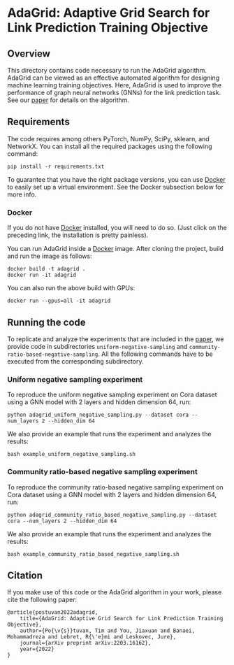 # AdaGrid: Adaptive Grid Search for Link Prediction Training Objective

## Overview

This directory contains code necessary to run the AdaGrid algorithm.
AdaGrid can be viewed as an effective automated algorithm for designing machine learning training objectives. Here, AdaGrid is used to improve the performance of graph neural networks (GNNs) for the link prediction task. See our [paper](https://arxiv.org/pdf/2203.16162.pdf) for details on the algorithm.


## Requirements

The code requires among others PyTorch, NumPy, SciPy, sklearn, and NetworkX. You can install all the required packages using the following command:

```
pip install -r requirements.txt
```


To guarantee that you have the right package versions, you can use [Docker](https://docs.docker.com/) to easily set up a virtual environment. See the Docker subsection below for more info.


### Docker

If you do not have [Docker](https://docs.docker.com/) installed, you will need to do so. (Just click on the preceding link, the installation is pretty painless).  

You can run AdaGrid inside a [Docker](https://docs.docker.com/) image. After cloning the project, build and run the image as follows:

```
docker build -t adagrid .
docker run -it adagrid
```

You can also run the above build with GPUs:

```
docker run --gpus=all -it adagrid
```


## Running the code

To replicate and analyze the experiments that are included in the [paper](https://arxiv.org/pdf/2203.16162.pdf), we provide code in subdirectories `uniform-negative-sampling` and `community-ratio-based-negative-sampling`. All the following commands have to be executed from the corresponding subdirectory.


### Uniform negative sampling experiment

To reproduce the uniform negative sampling experiment on Cora dataset using a GNN model with 2 layers and hidden dimension 64, run:

```
python adagrid_uniform_negative_sampling.py --dataset cora --num_layers 2 --hidden_dim 64
```

We also provide an example that runs the experiment and analyzes the results:

```
bash example_uniform_negative_sampling.sh
```


### Community ratio-based negative sampling experiment

To reproduce the community ratio-based negative sampling experiment on Cora dataset using a GNN model with 2 layers and hidden dimension 64, run:

```
python adagrid_community_ratio_based_negative_sampling.py --dataset cora --num_layers 2 --hidden_dim 64
```
    
We also provide an example that runs the experiment and analyzes the results:

```
bash example_community_ratio_based_negative_sampling.sh
```


## Citation

If you make use of this code or the AdaGrid algorithm in your work, please cite the following paper:

```
@article{postuvan2022adagrid,
    title={AdaGrid: Adaptive Grid Search for Link Prediction Training Objective},
    author={Po{\v{s}}tuvan, Tim and You, Jiaxuan and Banaei, Mohammadreza and Lebret, R{\'e}mi and Leskovec, Jure},
    journal={arXiv preprint arXiv:2203.16162},
    year={2022}
}
```